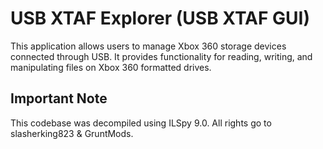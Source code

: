 # USB XTAF Explorer (USB XTAF GUI)

This application allows users to manage Xbox 360 storage devices connected through USB. It provides functionality for reading, writing, and manipulating files on Xbox 360 formatted drives.

## Important Note

This codebase was decompiled using ILSpy 9.0. All rights go to slasherking823 & GruntMods.
